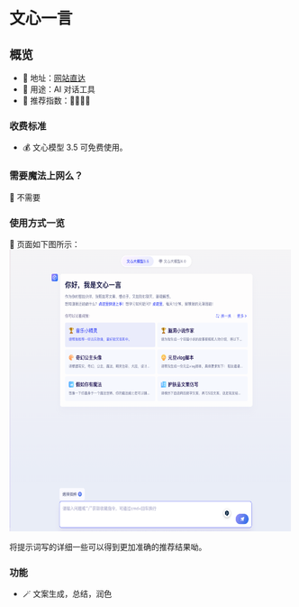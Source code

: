 # 文心一言

##  概览
- 👋 地址：[网站直达](https://yiyan.baidu.com)
- 🔧 用途：AI 对话工具
- 👯 推荐指数：🌟🌟🌟🌟

###  收费标准
- 💰 文心模型 3.5 可免费使用。

###  需要魔法上网么？
🙅 不需要

###  使用方式一览
👀 页面如下图所示：
<img src="/imgs/yiyan_image.png" width="500" height="500"/>

将提示词写的详细一些可以得到更加准确的推荐结果呦。

###  功能
- 🪄 文案生成，总结，润色



